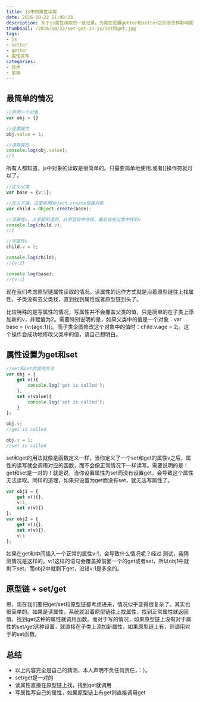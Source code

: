 ```yaml
---
title: js中的属性读取
date: 2016-10-22 11:00:23
description: 关于js属性读取的一些记录。为属性设置getter和setter之后会怎样影响属性读取的工作方式呢？原型链上的属性读取又是怎样的呢？
thumbnail: /2016/10/22/set-get-in-js/set和get.jpg
tags:
- js
- setter
- getter
- 属性读写
categories:
- 技术
- 前端
---
```

## 最简单的情况

```javascript
//声明一个对象
var obj = {}

//设置属性
obj.value = 1;

//读取属性
console.log(obj.value);
//1
```

所有人都知道，js中对象的读取是很简单的。只需要简单地使用.或者[]操作符就可以了。

```javascript
//定义父类
var base = {v:1};

//定义子类，这里采用Object.create创建对象
var child = Object.create(base);

//读属性v，大家都知道的，从原型链中寻找，最后会在父类中找到v
console.log(child.v);
//1

//写属性v
child.v = 2;

console.log(child);
//{v:2}

console.log(base);
//{v:1}
```

现在我们考虑原型链属性读取的情况。读属性的运作方式就是沿着原型链往上找属性，子类没有去父类找，直到找到属性或者原型链到头了。

比较特殊的是写属性的情况，写属性并不会覆盖父类的值，只是简单的在子类上添加新的v，并赋值为2。需要特别说明的是，如果父类中的值是一个对象：var base = {v:{age:1}};。而子类企图修改这个对象中的值时：child.v.age = 2;。这个操作会成功地修改父类中的值，请自己想明白。

## 属性设置为get和set

```javascript
//set和get的使用方法
var obj = {
	get v(){
		console.log('get is called');
	},
	set v(value){
		console.log('set is called');
	}
};

obj.v;
//get is called

obj.v = 1;
//set is called
```

set和get的用法就像是函数定义一样，当你定义了一个set和get的属性v之后，属性的读写就会调用对应的函数，而不会像正常情况下一样读写。需要说明的是！get和set是一对的！就是说，当你设置属性为set而没有设置get，会导致这个属性无法读取。同样的道理，如果只设置为get而没有set，就无法写属性了。

```javascript
var obj1 = {
	get v(){},
	v:1,
	set v(v){}
};
var obj2 = {
	get v(){},
	set v(v){},
	v:1
};
```

如果在get和中间插入一个正常的属性v:1，会导致什么情况呢？经过
测试，我猜测情况是这样的。v:1这样的语句会覆盖掉前面一个的get或者set，所以obj1中就剩下set，而obj2中就剩下get，没错v:1是多余的。

## 原型链 + set/get

恩，现在我们要把get/set和原型链都考虑进来，情况似乎变得很复杂了。其实也很简单的。如果是读属性，系统就沿着原型链往上找属性，找到正常属性就返回值，找到get这种的属性就调用函数。而对于写的情况，如果原型链上没有对于属性的set/get这种设置，就直接在子类上添加新属性，如果原型链上有，则调用对于的set函数。

## 总结
* 以上内容完全是自己的猜测，本人声明不负任何责任，：）。
* set/get是一对的
* 读属性直接在原型链上找，找到get就调用
* 写属性写自己的属性，如果原型链上有get则直接调用get
